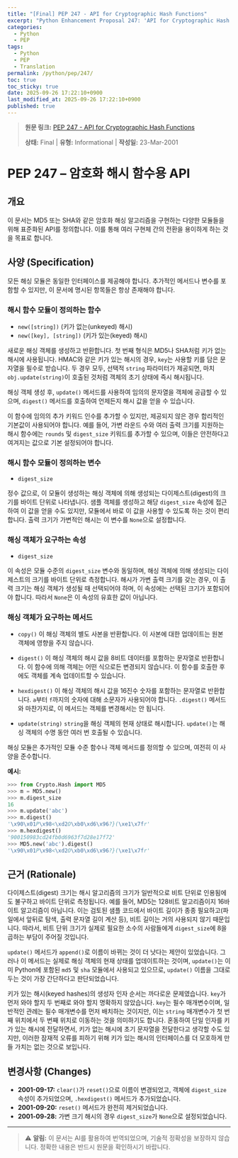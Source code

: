 ```yaml
---
title: "[Final] PEP 247 - API for Cryptographic Hash Functions"
excerpt: "Python Enhancement Proposal 247: 'API for Cryptographic Hash Functions'에 대한 한국어 번역입니다."
categories:
  - Python
  - PEP
tags:
  - Python
  - PEP
  - Translation
permalink: /python/pep/247/
toc: true
toc_sticky: true
date: 2025-09-26 17:22:10+0900
last_modified_at: 2025-09-26 17:22:10+0900
published: true
---
```

> **원문 링크:** [PEP 247 - API for Cryptographic Hash Functions](https://peps.python.org/pep-0247/)
>
> **상태:** Final | **유형:** Informational | **작성일:** 23-Mar-2001



# PEP 247 – 암호화 해시 함수용 API

## 개요
이 문서는 MD5 또는 SHA와 같은 암호화 해싱 알고리즘을 구현하는 다양한 모듈들을 위해 표준화된 API를 정의합니다. 이를 통해 여러 구현체 간의 전환을 용이하게 하는 것을 목표로 합니다.

## 사양 (Specification)
모든 해싱 모듈은 동일한 인터페이스를 제공해야 합니다. 추가적인 메서드나 변수를 포함할 수 있지만, 이 문서에 명시된 항목들은 항상 존재해야 합니다.

### 해시 함수 모듈이 정의하는 함수

*   `new([string])` (키가 없는(unkeyed) 해시)
*   `new([key], [string])` (키가 있는(keyed) 해시)

새로운 해싱 객체를 생성하고 반환합니다. 첫 번째 형식은 MD5나 SHA처럼 키가 없는 해시에 사용됩니다. HMAC와 같은 키가 있는 해시의 경우, `key`는 사용할 키를 담은 문자열을 필수로 받습니다. 두 경우 모두, 선택적 `string` 파라미터가 제공되면, 마치 `obj.update(string)`이 호출된 것처럼 객체의 초기 상태에 즉시 해시됩니다.

해싱 객체 생성 후, `update()` 메서드를 사용하여 임의의 문자열을 객체에 공급할 수 있으며, `digest()` 메서드를 호출하여 언제든지 해시 값을 얻을 수 있습니다.

이 함수에 임의의 추가 키워드 인수를 추가할 수 있지만, 제공되지 않은 경우 합리적인 기본값이 사용되어야 합니다. 예를 들어, 가변 라운드 수와 여러 출력 크기를 지원하는 해시 함수에는 `rounds` 및 `digest_size` 키워드를 추가할 수 있으며, 이들은 안전하다고 여겨지는 값으로 기본 설정되어야 합니다.

### 해시 함수 모듈이 정의하는 변수

*   `digest_size`

정수 값으로, 이 모듈이 생성하는 해싱 객체에 의해 생성되는 다이제스트(digest)의 크기를 바이트 단위로 나타냅니다. 샘플 객체를 생성하고 해당 `digest_size` 속성에 접근하여 이 값을 얻을 수도 있지만, 모듈에서 바로 이 값을 사용할 수 있도록 하는 것이 편리합니다. 출력 크기가 가변적인 해시는 이 변수를 `None`으로 설정합니다.

### 해싱 객체가 요구하는 속성

*   `digest_size`

이 속성은 모듈 수준의 `digest_size` 변수와 동일하며, 해싱 객체에 의해 생성되는 다이제스트의 크기를 바이트 단위로 측정합니다. 해시가 가변 출력 크기를 갖는 경우, 이 출력 크기는 해싱 객체가 생성될 때 선택되어야 하며, 이 속성에는 선택된 크기가 포함되어야 합니다. 따라서 `None`은 이 속성의 유효한 값이 아닙니다.

### 해싱 객체가 요구하는 메서드

*   `copy()`
    이 해싱 객체의 별도 사본을 반환합니다. 이 사본에 대한 업데이트는 원본 객체에 영향을 주지 않습니다.

*   `digest()`
    이 해싱 객체의 해시 값을 8비트 데이터를 포함하는 문자열로 반환합니다. 이 함수에 의해 객체는 어떤 식으로든 변경되지 않습니다. 이 함수를 호출한 후에도 객체를 계속 업데이트할 수 있습니다.

*   `hexdigest()`
    이 해싱 객체의 해시 값을 16진수 숫자를 포함하는 문자열로 반환합니다. `a`부터 `f`까지의 숫자에 대해 소문자가 사용되어야 합니다. `.digest()` 메서드와 마찬가지로, 이 메서드는 객체를 변경해서는 안 됩니다.

*   `update(string)`
    `string`을 해싱 객체의 현재 상태로 해시합니다. `update()`는 해싱 객체의 수명 동안 여러 번 호출될 수 있습니다.

해싱 모듈은 추가적인 모듈 수준 함수나 객체 메서드를 정의할 수 있으며, 여전히 이 사양을 준수합니다.

**예시:**
```python
>>> from Crypto.Hash import MD5
>>> m = MD5.new()
>>> m.digest_size
16
>>> m.update('abc')
>>> m.digest()
'\x90\x01P\x98<\xd2O\xb0\xd6\x96?}(\xe1\x7fr'
>>> m.hexdigest()
'900150983cd24fb0d6963f7d28e17f72'
>>> MD5.new('abc').digest()
'\x90\x01P\x98<\xd2O\xb0\xd6\x96?}(\xe1\x7fr'
```

## 근거 (Rationale)
다이제스트(digest) 크기는 해시 알고리즘의 크기가 일반적으로 비트 단위로 인용됨에도 불구하고 바이트 단위로 측정됩니다. 예를 들어, MD5는 128비트 알고리즘이지 16바이트 알고리즘이 아닙니다. 이는 검토된 샘플 코드에서 바이트 길이가 종종 필요하고(파일에서 앞뒤로 탐색, 출력 문자열 길이 계산 등), 비트 길이는 거의 사용되지 않기 때문입니다. 따라서, 비트 단위 크기가 실제로 필요한 소수의 사람들에게 `digest_size`에 8을 곱하는 부담이 주어질 것입니다.

`update()` 메서드가 `append()`로 이름이 바뀌는 것이 더 낫다는 제안이 있었습니다. 그러나 이 메서드는 실제로 해싱 객체의 현재 상태를 업데이트하는 것이며, `update()`는 이미 Python에 포함된 `md5` 및 `sha` 모듈에서 사용되고 있으므로, `update()` 이름을 그대로 두는 것이 가장 간단하다고 판단되었습니다.

키가 있는 해시(keyed hashes)의 생성자 인자 순서는 까다로운 문제였습니다. `key`가 먼저 와야 할지 두 번째로 와야 할지 명확하지 않았습니다. `key`는 필수 매개변수이며, 일반적인 관례는 필수 매개변수를 먼저 배치하는 것이지만, 이는 `string` 매개변수가 첫 번째 위치에서 두 번째 위치로 이동하는 것을 의미하기도 합니다. 혼동하여 단일 인자를 키가 있는 해시에 전달하면서, 키가 없는 해시에 초기 문자열을 전달한다고 생각할 수도 있지만, 이러한 잠재적 오류를 피하기 위해 키가 있는 해시의 인터페이스를 더 모호하게 만들 가치는 없는 것으로 보입니다.

## 변경사항 (Changes)
*   **2001-09-17:** `clear()`가 `reset()`으로 이름이 변경되었고, 객체에 `digest_size` 속성이 추가되었으며, `.hexdigest()` 메서드가 추가되었습니다.
*   **2001-09-20:** `reset()` 메서드가 완전히 제거되었습니다.
*   **2001-09-28:** 가변 크기 해시의 경우 `digest_size`가 `None`으로 설정되었습니다.

---

> ⚠️ **알림:** 이 문서는 AI를 활용하여 번역되었으며, 기술적 정확성을 보장하지 않습니다. 정확한 내용은 반드시 원문을 확인하시기 바랍니다.